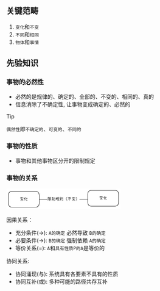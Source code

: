 ## 关键范畴

1. `变化`和`不变`
2. `不同`和`相同`
3. `物体`和`事情`

## 先验知识

### 事物的必然性

- 必然的是规律的、确定的、全部的、不变的、相同的、真的
- 信息消除了不确定性, 让事物变成确定的、必然的

> [!TIP]
> `偶然性`即`不确定的`、`可变的`、`不同的`

### 事物的性质

- 事物和其他事物区分开的限制规定

### 事物的关系

<img src="../images/relation.png" width="300">

因果关系：
- 充分条件(->): `A的确定` 必然导致 `B的确定`
- 必要条件(->): `B的确定` 强制依赖 `A的确定`
- 等价关系(=): `A`和`具有性质P的A`是等价的

协同关系:
- 协同涌现(与): 系统具有各要素不具有的性质
- 协同互补(或): 多种可能的路径共存互补
